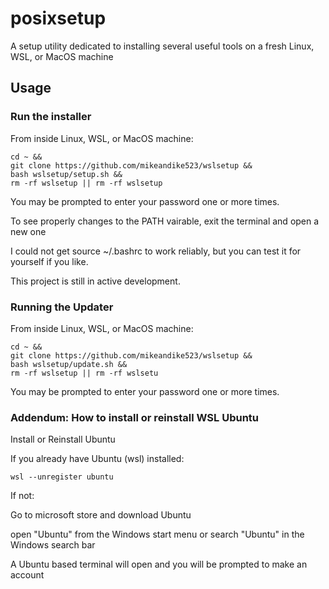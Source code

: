 # posixsetup

A setup utility dedicated to installing several useful tools on a fresh Linux, WSL, or MacOS machine

## Usage


### Run the installer

From inside Linux, WSL, or MacOS machine:

    cd ~ &&
    git clone https://github.com/mikeandike523/wslsetup &&
    bash wslsetup/setup.sh &&
    rm -rf wslsetup || rm -rf wslsetup

You may be prompted to enter your password one or more times.

To see properly changes to the PATH vairable, exit the terminal and open a new one

I could not get source ~/.bashrc to work reliably, but you can test it for yourself if you like.

This project is still in active development.

### Running the Updater

From inside Linux, WSL, or MacOS machine:

    cd ~ &&
    git clone https://github.com/mikeandike523/wslsetup &&
    bash wslsetup/update.sh &&
    rm -rf wslsetup || rm -rf wslsetu

You may be prompted to enter your password one or more times.

### Addendum: How to install or reinstall WSL Ubuntu

Install or Reinstall Ubuntu

If you already have Ubuntu (wsl) installed:

    wsl --unregister ubuntu

If not:

Go to microsoft store and download Ubuntu

open "Ubuntu" from the Windows start menu or search "Ubuntu" in the Windows search bar

A Ubuntu based terminal will open and you will be prompted to make an account
